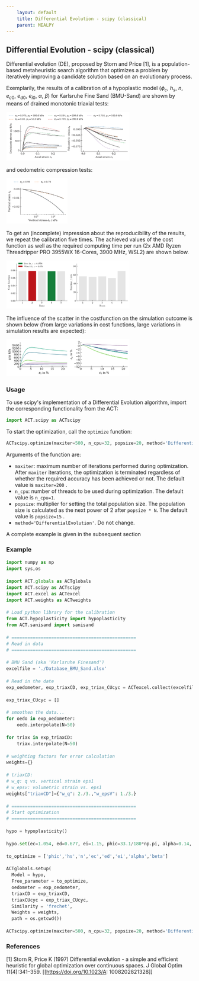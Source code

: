 ```yaml
---
    layout: default
    title: Differential Evolution - scipy (classical)
    parent: MEALPY
---
```

## Differential Evolution - scipy (classical)

Differential evolution (DE), proposed by Storn and Price [1], is a population-based metaheuristic search algorithm that optimizes a problem by iteratively improving a candidate solution based on an evolutionary process.

Exemplarily, the results of a calibration of a hypoplastic model ($\phi_c$, $h_s$, $n$, $e_{c0}$, $e_{d0}$, $e_{i0}$, $\alpha$, $\beta$) for Karlsruhe Fine Sand (BMU-Sand) are shown by means of drained monotonic triaxial tests:

<img src="./de-scipy/triaxCD.png" alt="triaxCD" width="66%"/>

and oedometric compression tests:

<img src="./de-scipy/oedometer.png" alt="oedometer" width="33%"/>

To get an (incomplete) impression about the reproducibility of the results, we repeat the calibration five times. The achieved values of the cost function as well as the required computing time per run (2x AMD Ryzen Threadripper PRO 3955WX 16-Cores, 3900 MHz, WSL2) are shown below.

<img src="./de-scipy/statistics.png" alt="statistics" width="66%"/>

The influence of the scatter in the costfunction on the simulation outcome is shown below (from large variations in cost functions, large variations in simulation results are expected):

<img src="./de-scipy/triaxCD_all.png" alt="triaxCD_all" width="66%"/>

### Usage
To use scipy's implementation of a Differential Evolution algorithm, import the corresponding functionality from the ACT:

```python
import ACT.scipy as ACTscipy
```
To start the optimization, call the `optimize` function:

```python
ACTscipy.optimize(maxiter=500, n_cpu=32, popsize=20, method='DifferentialEvolution')
```
Arguments of the function are:
* `maxiter`: maximum number of iterations performed during optimization. After `maxiter` iterations, the optimization is terminated regardless of whether the required accuracy has been achieved or not. The default value is `maxiter=200` .
* `n_cpu`: number of threads to be used during optimization. The default value is `n_cpu=1`.
* `popsize`: multiplier for setting the total population size. The population size is calculated as the next power of 2 after `popsize * N`. The default value is `popsize=15` . 
* `method='DifferentialEvolution'`. Do not change.

A complete example is given in the subsequent section

### Example
```python
import numpy as np
import sys,os

import ACT.globals as ACTglobals
import ACT.scipy as ACTscipy
import ACT.excel as ACTexcel
import ACT.weights as ACTweights

# Load python library for the calibration
from ACT.hypoplasticity import hypoplasticity
from ACT.sanisand import sanisand

# ===============================================
# Read in data
# ===============================================

# BMU Sand (aka 'Karlsruhe Finesand')
excelfile = './Database_BMU_Sand.xlsx'

# Read in the date
exp_oedometer, exp_triaxCD, exp_triax_CUcyc = ACTexcel.collect(excelfile)

exp_triax_CUcyc = []

# smoothen the data...
for oedo in exp_oedometer:
    oedo.interpolate(N=50)

for triax in exp_triaxCD:
    triax.interpolate(N=50)

# weighting factors for error calculation
weights={}

# triaxCD:
# w_q: q vs. vertical strain eps1  
# w_epsv: volumetric strain vs. eps1
weights["triaxCD"]={"w_q": 2./3.,"w_epsV": 1./3.}

# ===============================================
# Start optimization
# ===============================================

hypo = hypoplasticity()

hypo.set(ec=1.054, ed=0.677, ei=1.15, phic=33.1/180*np.pi, alpha=0.14, beta=2.5, R=1e-4, mT=1., mR=1.)

to_optimize = ['phic','hs','n','ec','ed','ei','alpha','beta']

ACTglobals.setup(
  Model = hypo,
  Free_parameter = to_optimize,
  oedometer = exp_oedometer,
  triaxCD = exp_triaxCD,
  triaxCUcyc = exp_triax_CUcyc,
  Similarity = 'frechet',
  Weights = weights,
  path = os.getcwd())

ACTscipy.optimize(maxiter=500, n_cpu=32, popsize=20, method='DifferentialEvolution')
```

### References
[1] Storn R, Price K (1997) Differential evolution - a simple and efficient heuristic for global optimization over continuous spaces. J Global Optim 11(4):341–359. [[https://doi.org/10.1023/A: 1008202821328]]